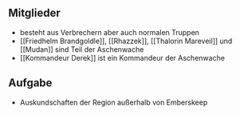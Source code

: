 ## Mitglieder
+ besteht aus Verbrechern aber auch normalen Truppen
+ [[Friedhelm Brandgoldle]], [[Rhazzek]], [[Thalorin Mareveil]] und [[Mudan]] sind Teil der Aschenwache
+ [[Kommandeur Derek]] ist ein Kommandeur der Aschenwache
## Aufgabe
+ Auskundschaften der Region außerhalb von Emberskeep
